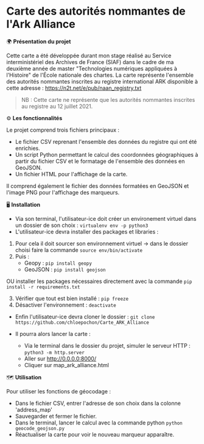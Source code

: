 # Carte des autorités nommantes de l'Ark Alliance


:earth_africa: **Présentation du projet**

Cette carte a été développée durant mon stage réalisé au Service interministériel des Archives de France (SIAF) dans le cadre de ma deuxième année de master "Technologies numériques appliquées à l'Histoire" de l'École nationale des chartes.
La carte représente l'ensemble des autorités nommantes inscrites au registre international ARK disponible à cette adresse : https://n2t.net/e/pub/naan_registry.txt
> NB : Cette carte ne représente que les autorités nommantes inscrites au registre au 12 juillet 2021.

 
:gear: **Les fonctionnalités**

Le projet comprend trois fichiers principaux :
* Le fichier CSV reprenant l'ensemble des données du registre qui ont été enrichies.
* Un script Python permettant le calcul des coordonnées géographiques à partir du fichier CSV et le formatage de l'ensemble des données en GeoJSON.
* Un fichier HTML pour l'affichage de la carte.

Il comprend également le fichier des données formatées en GeoJSON et l'image PNG pour l'affichage des marqueurs.
  
:desktop_computer: **Installation**
 
 * Via son terminal, l'utilisateur-ice doit créer un environement virtuel dans un dossier de son choix : `virtualenv env -p python3`
 * L'utilisateur-ice devra installer des packages et libraries : 
  1. Pour cela il doit sourcer son environnement virtuel 
    -> dans le dossier choisi faire la commande `source env/bin/activate` 
  2.  Puis : 
       - Geopy : `pip install geopy`
       - GeoJSON : `pip install geojson`
       
  OU installer les packages nécessaires directement avec la commande `pip install -r requirements.txt`
  
  3. Vérifier que tout est bien installé : `pip freeze`
  4. Désactiver l'environnement : `deactivate`
 
 * Enfin l'utilisateur-ice devra cloner le dossier : `git clone https://github.com/chloepochon/Carte_ARK_Alliance`
 
 * Il pourra alors lancer la carte : 
    - Via le terminal dans le dossier du projet, simuler le serveur HTTP : `python3 -m http.server`
    - Aller sur http://0.0.0.0:8000/ 
    - Cliquer sur map_ark_alliance.html
  
  
  :world_map: **Utilisation**
  
  Pour utiliser les fonctions de géocodage : 
  
  - Dans le fichier CSV, entrer l'adresse de son choix dans la colonne 'address_map'
  - Sauvegarder et fermer le fichier.
  - Dans le terminal, lancer le calcul avec la commande python `python geocode_geojson.py`
  - Réactualiser la carte pour voir le nouveau marqueur apparaître.
